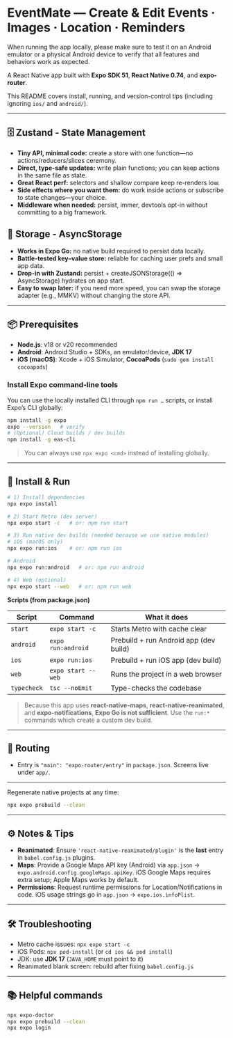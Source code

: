 # EventMate — Create & Edit Events · Images · Location · Reminders

When running the app locally, please make sure to test it on an Android emulator or a physical Android device to verify that all features and behaviors work as expected.


A React Native app built with **Expo SDK 51**, **React Native 0.74**, and **expo-router**.

This README covers install, running, and version-control tips (including ignoring `ios/` and `android/`).

---

## 🗄️ Zustand - State Management

- **Tiny API, minimal code:** create a store with one function—no actions/reducers/slices ceremony.
- **Direct, type-safe updates:** write plain functions; you can keep actions in the same file as state.
- **Great React perf:** selectors and shallow compare keep re-renders low.
- **Side effects where you want them:** do work inside actions or subscribe to state changes—your choice.
- **Middleware when needed:** persist, immer, devtools opt-in without committing to a big framework.

## 💾 Storage - AsyncStorage

- **Works in Expo Go:** no native build required to persist data locally.
- **Battle-tested key–value store:** reliable for caching user prefs and small app data.
- **Drop-in with Zustand:** persist + createJSONStorage(() => AsyncStorage) hydrates on app start.
- **Easy to swap later:** if you need more speed, you can swap the storage adapter (e.g., MMKV) without changing the store API.

---

## 📦 Prerequisites

- **Node.js**: v18 or v20 recommended
- **Android**: Android Studio + SDKs, an emulator/device, **JDK 17**
- **iOS (macOS)**: Xcode + iOS Simulator, **CocoaPods** (`sudo gem install cocoapods`)

### Install Expo command‑line tools

You can use the locally installed CLI through `npm run …` scripts, or install Expo’s CLI globally:

```bash
npm install -g expo
expo --version   # verify
# (Optional) Cloud builds / dev builds
npm install -g eas-cli
```

> You can always use `npx expo <cmd>` instead of installing globally.

---

## 🚀 Install & Run

```bash
# 1) Install dependencies
npx expo install

# 2) Start Metro (dev server)
npx expo start -c   # or: npm run start

# 3) Run native dev builds (needed because we use native modules)
# iOS (macOS only)
npx expo run:ios    # or: npm run ios

# Android
npx expo run:android   # or: npm run android

# 4) Web (optional)
npx expo start --web   # or: npm run web
```

**Scripts (from package.json)**

| Script      | Command            | What it does                           |
| ----------- | ------------------ | -------------------------------------- |
| `start`     | `expo start -c`    | Starts Metro with cache clear          |
| `android`   | `expo run:android` | Prebuild + run Android app (dev build) |
| `ios`       | `expo run:ios`     | Prebuild + run iOS app (dev build)     |
| `web`       | `expo start --web` | Runs the project in a web browser      |
| `typecheck` | `tsc --noEmit`     | Type-checks the codebase               |

> Because this app uses **react-native-maps**, **react-native-reanimated**, and **expo-notifications**, **Expo Go is not sufficient**. Use the `run:*` commands which create a custom dev build.

---

## 🧩 Routing

- Entry is `"main": "expo-router/entry"` in `package.json`. Screens live under `app/`.

---

Regenerate native projects at any time:

```bash
npx expo prebuild --clean
```

---

## ⚙️ Notes & Tips

- **Reanimated**: Ensure `'react-native-reanimated/plugin'` is the **last** entry in `babel.config.js` plugins.
- **Maps**: Provide a Google Maps API key (Android) via `app.json` → `expo.android.config.googleMaps.apiKey`. iOS Google Maps requires extra setup; Apple Maps works by default.
- **Permissions**: Request runtime permissions for Location/Notifications in code. iOS usage strings go in `app.json` → `expo.ios.infoPlist`.

---

## 🛠️ Troubleshooting

- Metro cache issues: `npx expo start -c`
- iOS Pods: `npx pod-install` (or `cd ios && pod install`)
- JDK: use **JDK 17** (`JAVA_HOME` must point to it)
- Reanimated blank screen: rebuild after fixing `babel.config.js`

---

## 📚 Helpful commands

```bash
npx expo-doctor
npx expo prebuild --clean
npx expo login
```
